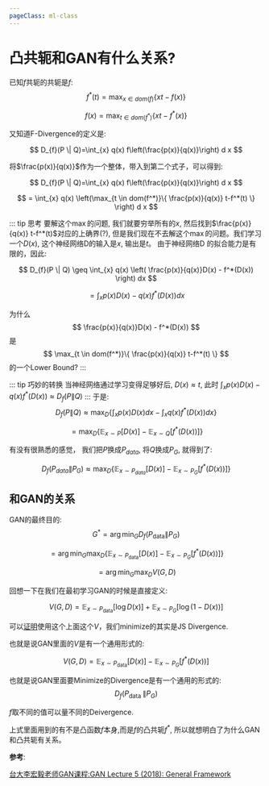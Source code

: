 ```yaml
---
pageClass: ml-class
---
```

# 凸共轭和GAN有什么关系?
已知$f$共轭的共轭是$f$:
$$
f^{*}(t)=\max _{x \in dom(f)}\{x t-f(x)\} 
$$

$$
f(x) = \max _{t \in dom(f^*)}\{x t-f^*(x)\} 
$$

又知道F-Divergence的定义是:

$$
D_{f}(P \| Q)=\int_{x} q(x) f\left(\frac{p(x)}{q(x)}\right) d x
$$

将$\frac{p(x)}{q(x)}$作为一个整体，带入到第二个式子，可以得到:

$$
D_{f}(P \| Q)=\int_{x} q(x) f\left(\frac{p(x)}{q(x)}\right) d x 
$$

$$
= \int_{x} q(x) \left(\max_{t \in dom(f^*)}\{ \frac{p(x)}{q(x)} t-f^*(t) \} \right) d x 
$$



::: tip 思考
要解这个$\max$的问题, 我们就要穷举所有的$x$, 然后找到$\frac{p(x)}{q(x)} t-f^*(t)$对应的上确界(?),
但是我们现在不去解这个$\max$的问题。我们学习一个$D(x)$, 这个神经网络D的输入是$x$, 输出是$t$。 由于神经网络D
的拟合能力是有限的，因此:

$$
D_{f}(P \| Q) \geq \int_{x} q(x) \left( \frac{p(x)}{q(x)}D(x) - f^*(D(x)) \right) dx
$$

$$
= \int_{x} p(x)D(x) - q(x)f^*(D(x)) dx
$$

为什么
$$
\frac{p(x)}{q(x)}D(x) - f^*(D(x))
$$
是
$$
\max_{t \in dom(f^*)}\{ \frac{p(x)}{q(x)} t-f^*(t) \}
$$
的一个Lower Bound?
:::

::: tip 巧妙的转换
当神经网络通过学习变得足够好后, $D(x) \approx t$, 此时 $\int_{x} p(x)D(x) - q(x)f^*(D(x)) \approx D_{f}(P \| Q)$
:::
于是:
$$
D_{f}(P \| Q) \approx  \max _{D} \left\{\int_{x} p(x) D(x) d x-\int_{x} q(x) f^{*}(D(x)) dx \right\}
$$

$$
=\max _{D}\left\{\mathbb{E}_{x \sim P}[D(x)]-\mathbb{E}_{x \sim Q}\left[f^{*}(D(x))\right]\right\}
$$

有没有很熟悉的感觉， 我们把$P$换成$P_{data}$, 将$Q$换成$P_{G}$, 就得到了:

$$
D_{f}(P_{data} \| P_{G}) \approx \max _{D}\left\{\mathbb{E}_{x \sim P_{data}}[D(x)]-\mathbb{E}_{x \sim P_{G}}\left[f^{*}(D(x))\right]\right\}
$$

## 和GAN的关系
GAN的最终目的:
$$
G^{*}=\arg \min _{G} D_{f}\left(P_{\text {data}} \| P_{G}\right)
$$

$$
=\arg \min _{G} \max _{D}\left\{\mathbb{E}_{x \sim P_{\text {data}}}[D(x)]-\mathbb{E}_{x \sim P_{G}}\left[f^{*}(D(x))\right]\right\}
$$

$$
=\arg \min _{G} \max _{D} V(G, D)
$$

回想一下在我们在最初学习GAN的时候是直接定义:

$$
V(G, D) =  \mathbb{E}_{x \sim P_{\text {data}}}[\log D(x)]+\mathbb{E}_{x \sim P_{G}}[\log (1-D(x))]
$$

可以[证明](https://youtu.be/DMA4MrNieWo?t=2246)使用这个上面这个$V$，我们minimize的其实是JS Divergence.

也就是说GAN里面的$V$是有一个通用形式的:

$$
V(G, D) = \mathbb{E}_{x \sim P_{\text {data}}}[D(x)]-\mathbb{E}_{x \sim P_{G}}\left[f^{*}(D(x))\right]
$$

也就是说GAN里面要Minimize的Divergence是有一个通用的形式的:
$$
D_{f}\left(P_{\text {data }} \| P_{G}\right)
$$

$f$取不同的值可以量不同的Deivergence.

上式里面用到的有不是凸函数$f$本身,而是$f$的凸共轭$f^*$, 所以就想明白了为什么GAN和凸共轭有关系。

**参考**:

[台大李宏毅老师GAN课程:GAN Lecture 5 (2018): General Framework](https://youtu.be/av1bqilLsyQ)

<Livere/>